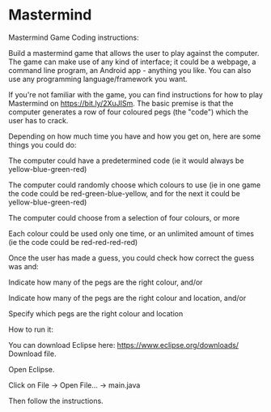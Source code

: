 # Mastermind
Mastermind Game 
Coding instructions:

Build a mastermind game that allows the user to play against the computer. The game can make use of any kind of interface; it could be a webpage, a command line program, an Android app - anything you like. You can also use any programming language/framework you want.


If you're not familiar with the game, you can find instructions for how to play Mastermind on https://bit.ly/2XuJISm. The basic premise is that the computer generates a row of four coloured pegs (the "code") which the user has to crack.


Depending on how much time you have and how you get on, here are some things you could do:

The computer could have a predetermined code (ie it would always be yellow-blue-green-red)

The computer could randomly choose which colours to use (ie in one game the code could be red-green-blue-yellow, and for the next it could be yellow-blue-green-red)

The computer could choose from a selection of four colours, or more

Each colour could be used only one time, or an unlimited amount of times (ie the code could be red-red-red-red)

Once the user has made a guess, you could check how correct the guess was and:

Indicate how many of the pegs are the right colour, and/or

Indicate how many of the pegs are the right colour and location, and/or

Specify which pegs are the right colour and location

How to run it:

You can download Eclipse here: https://www.eclipse.org/downloads/
Download file.

Open Eclipse.

Click on File -> Open File... -> main.java

Then follow the instructions.
